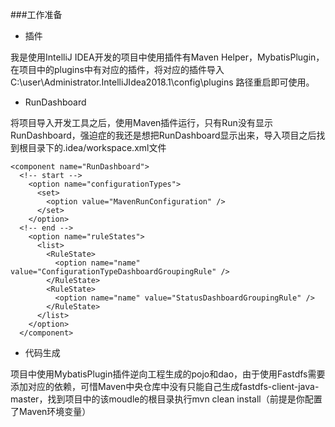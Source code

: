###工作准备

- 插件

我是使用IntelliJ IDEA开发的项目中使用插件有Maven Helper，MybatisPlugin，在项目中的plugins中有对应的插件，将对应的插件导入C:\user\Administrator\.IntelliJIdea2018.1\config\plugins 路径重启即可使用。

- RunDashboard

将项目导入开发工具之后，使用Maven插件运行，只有Run没有显示RunDashboard，强迫症的我还是想把RunDashboard显示出来，导入项目之后找到根目录下的.idea/workspace.xml文件
``` 
<component name="RunDashboard">
  <!-- start -->
    <option name="configurationTypes">
      <set>
        <option value="MavenRunConfiguration" />
      </set>
    </option>
  <!-- end -->  
    <option name="ruleStates">
      <list>
        <RuleState>
          <option name="name" value="ConfigurationTypeDashboardGroupingRule" />
        </RuleState>
        <RuleState>
          <option name="name" value="StatusDashboardGroupingRule" />
        </RuleState>
      </list>
    </option>
  </component>

```

- 代码生成

项目中使用MybatisPlugin插件逆向工程生成的pojo和dao，由于使用Fastdfs需要添加对应的依赖，可惜Maven中央仓库中没有只能自己生成fastdfs-client-java-master，找到项目中的该moudle的根目录执行mvn clean install（前提是你配置了Maven环境变量）
